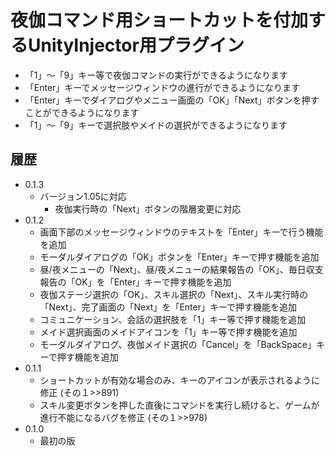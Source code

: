 ﻿# 夜伽コマンド用ショートカットを付加するUnityInjector用プラグイン

 - 「1」～「9」キー等で夜伽コマンドの実行ができるようになります
 - 「Enter」キーでメッセージウィンドウの進行ができるようになります
 - 「Enter」キーでダイアログやメニュー画面の「OK」「Next」ボタンを押すことができるようになります
 - 「1」～「9」キーで選択肢やメイドの選択ができるようになります


## 履歴

 - 0.1.3
   - バージョン1.05に対応
     - 夜伽実行時の「Next」ボタンの階層変更に対応
 - 0.1.2
   - 画面下部のメッセージウィンドウのテキストを「Enter」キーで行う機能を追加
   - モーダルダイアログの「OK」ボタンを「Enter」キーで押す機能を追加
   - 昼/夜メニューの「Next」、昼/夜メニューの結果報告の「OK」、毎日収支報告の「OK」を「Enter」キーで押す機能を追加
   - 夜伽ステージ選択の「OK」、スキル選択の「Next」、スキル実行時の「Next」、完了画面の「Next」を「Enter」キーで押す機能を追加
   - コミュニケーション、会話の選択肢を「1」キー等で押す機能を追加
   - メイド選択画面のメイドアイコンを「1」キー等で押す機能を追加
   - モーダルダイアログ、夜伽メイド選択の「Cancel」を「BackSpace」キーで押す機能を追加
 - 0.1.1
   - ショートカットが有効な場合のみ、キーのアイコンが表示されるように修正 (その１>>891)
   - スキル変更ボタンを押した直後にコマンドを実行し続けると、ゲームが進行不能になるバグを修正 (その１>>978)
 - 0.1.0
   - 最初の版
